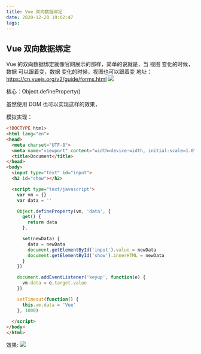 ```yaml
---
title: Vue 双向数据绑定
date: 2020-12-20 19:02:47
tags:
---
```


## Vue 双向数据绑定

Vue 的双向数据绑定就像官网展示的那样，简单的说就是，当 视图 变化的时候，数据 可以跟着变，数据 变化的时候，视图也可以跟着变
地址：https://cn.vuejs.org/v2/guide/forms.html
![](https://static.ifthat.com/public/data/db6adb7811ac59ac-GIF-2020-12-20-19-18-38.gif)

核心：Object.defineProperty()

虽然使用 DOM 也可以实现这样的效果，

模拟实现：

``` html
<!DOCTYPE html>
<html lang="en">
<head>
  <meta charset="UTF-8">
  <meta name="viewport" content="width=device-width, initial-scale=1.0">
  <title>Document</title>
</head>
<body>
  <input type="text" id="input">
  <h2 id="show"></h2>

  <script type="text/javascript">
    var vm = {}
    var data = ''

    Object.defineProperty(vm, 'data', {
      get() {
        return data
      },

      set(newData) {
        data = newData
        document.getElementById('input').value = newData
        document.getElementById('show').innerHTML = newData
      }
    })

    document.addEventListener('keyup', function(e) {
      vm.data = e.target.value
    })

    setTimeout(function() {
      this.vm.data = 'Vue'
    }, 1000)
    
  </script>
</body>
</html>
```

效果:
![](https://static.ifthat.com/public/data/f60060f34de763d6-GIF-2020-12-20-19-37-36.gif)
